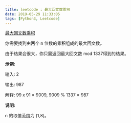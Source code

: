 ```yaml
---
title: leetcode : 最大回文数乘积
date: 2019-05-29 11:33:05
tags: [Python3, Leetcode]
---
```


[最大回文数乘积](https://leetcode-cn.com/problems/largest-palindrome-product/)

<p>你需要找到由两个 n 位数的乘积组成的最大回文数。</p>

<!-- more -->

<p>由于结果会很大，你只需返回最大回文数 mod 1337得到的结果。</p>

<p><strong>示例:</strong></p>

<p>输入: 2</p>

<p>输出: 987</p>

<p>解释: 99 x 91 = 9009, 9009 % 1337 = 987</p>

<p><strong>说明:</strong></p>

<p>n 的取值范围为&nbsp;[1,8]。</p>
